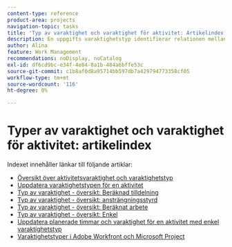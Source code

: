 ```yaml
---
content-type: reference
product-area: projects
navigation-topic: tasks
title: 'Typ av varaktighet och varaktighet för aktivitet: Artikelindex'
description: En uppgifts varaktighetstyp identifierar relationen mellan antalet resurser som tilldelats en aktivitet, den totala ansträngningen och uppgiftens totala varaktighet. Lär dig mer om varaktighet och varaktighet för uppgifter i följande artiklar.
author: Alina
feature: Work Management
recommendations: noDisplay, noCatalog
exl-id: df6cd9bc-e34f-4e84-8a1b-484a6bffe53c
source-git-commit: c1b8af0d8a95714bb597db7a429794773358cf05
workflow-type: tm+mt
source-wordcount: '116'
ht-degree: 0%

---
```


# Typer av varaktighet och varaktighet för aktivitet: artikelindex

<!-- Audited: 1/2024 -->

Indexet innehåller länkar till följande artiklar:

* [Översikt över aktivitetsvaraktighet och varaktighetstyp](../../../manage-work/tasks/taskdurtn/task-duration-and-duration-type.md)
* [Uppdatera varaktighetstypen för en aktivitet](../../../manage-work/tasks/taskdurtn/update-duration-type-of-task.md)
* [Typ av varaktighet - översikt: Beräknad tilldelning](../../../manage-work/tasks/taskdurtn/calculated-assignment.md)
* [Typ av varaktighet - översikt: ansträngningsstyrd](../../../manage-work/tasks/taskdurtn/effort-driven.md)
* [Typ av varaktighet - översikt: Beräknat arbete](../../../manage-work/tasks/taskdurtn/calculated-work.md)
* [Typ av varaktighet - översikt: Enkel](../../../manage-work/tasks/taskdurtn/simple-duration-type.md)
* [Uppdatera planerade timmar och varaktighet för en aktivitet med enkel varaktighetstyp](../../../manage-work/tasks/taskdurtn/update-planned-hours-duration-for-simple-duration-task.md)
* [Varaktighetstyper i Adobe Workfront och Microsoft Project](../../../manage-work/tasks/taskdurtn/workfront-ms-project-duration-types.md)


